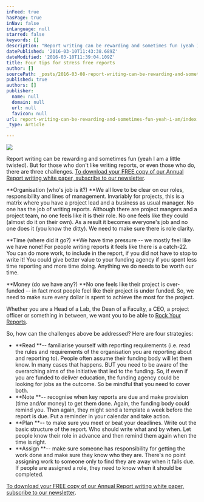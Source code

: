 ```yaml
---
inFeed: true
hasPage: true
inNav: false
inLanguage: null
starred: false
keywords: []
description: "Report writing can be rewarding and sometimes fun (yeah I am a little twisted). But for those who don't like writing reports, or even those who do, there are three challenges.\_To download your FREE copy of our Annual Report writing white paper, subscribe to our newsletter."
datePublished: '2016-03-10T11:43:38.689Z'
dateModified: '2016-03-10T11:39:04.109Z'
title: Four tips for stress free reports
author: []
sourcePath: _posts/2016-03-08-report-writing-can-be-rewarding-and-sometimes-fun-yeah-i-am.md
published: true
authors: []
publisher:
  name: null
  domain: null
  url: null
  favicon: null
url: report-writing-can-be-rewarding-and-sometimes-fun-yeah-i-am/index.html
_type: Article

---
```

![](https://s3-us-west-2.amazonaws.com/the-grid-img/p/99e207210511df812f451e3c1245cf66da8a9d66.jpg)

Report writing can be rewarding and sometimes fun (yeah I am a little twisted). But for those who don't like writing reports, or even those who do, there are three challenges. [To download your FREE copy of our Annual Report writing white paper, subscribe to our newsletter][0].

**Organisation (who's job is it?) **We all love to be clear on our roles, responsibility and lines of management. Invariably for projects, this is a matrix where you have a project lead and a business as usual manager. No one has the job of writing reports. Although there are project mangers and a project team, no one feels like it is their role. No one feels like they could (almost do it on their own). As a result it becomes everyone's job and no one does it (you know the ditty). We need to make sure there is role clarity.

**Time (where did it go?) **We have time pressure -- we mostly feel like we have none! For people writing reports it feels like there is a catch-22\. You can do more work, to include in the report, if you did not have to stop to write it! You could give better value to your funding agency if you spent less time reporting and more time doing. Anything we do needs to be worth our time.

**Money (do we have any?) **No one feels like their project is over-funded -- in fact most people feel like their project is under funded. So, we need to make sure every dollar is spent to achieve the most for the project.

Whether you are a Head of a Lab, the Dean of a Faculty, a CEO, a project officer or something in between, we want you to be able to [Rock Your Reports][1].

So, how can the challenges above be addressed? Here are four strategies:

* **Read **-- familiarise yourself with reporting requirements (i.e. read the rules and requirements of the organisation you are reporting about and reporting to). People often assume their funding body will let them know. In many cases that happens. BUT you need to be aware of the overarching aims of the initiative that led to the funding. So, if even if you are funded to deliver education, the funding agency could be looking for jobs as the outcome. So be mindful that you need to cover both.
* **Note **-- recognise when key reports are due and make provision (time and/or money) to get them done. Again, the funding body could remind you. Then again, they might send a template a week before the report is due. Put a reminder in your calendar and take action.
* **Plan **-- to make sure you meet or beat your deadlines. Write out the basic structure of the report. Who should write what and by when. Let people know their role in advance and then remind them again when the time is right.
* **Assign **-- make sure someone has responsibility for getting the work done and make sure they know who they are. There's no point assigning work to someone only to find they are away when it falls due. If people are assigned a role, they need to know when it should be completed.

[To download your FREE copy of our Annual Report writing white paper, subscribe to our newsletter][0].

[0]: http://vbic.us7.list-manage.com/subscribe?u=2cc4239758d763b87b7070e86&id=5606321d11
[1]: http://www.ravencg.com.au/index.php/blog/76-rock-your-reports